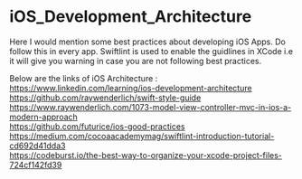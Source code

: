 # iOS_Development_Architecture
Here I would mention some best practices about developing iOS Apps. Do follow this in every app. Swiftlint is used to enable the guidlines in XCode i.e it will give you warning in case you are not following best practices. 

Below are the links of iOS Architecture : <br>
https://www.linkedin.com/learning/ios-development-architecture <br>
https://github.com/raywenderlich/swift-style-guide <br>
https://www.raywenderlich.com/1073-model-view-controller-mvc-in-ios-a-modern-approach <br>
https://github.com/futurice/ios-good-practices <br>
https://medium.com/cocoaacademymag/swiftlint-introduction-tutorial-cd692d41dda3 <br>
https://codeburst.io/the-best-way-to-organize-your-xcode-project-files-724cf142fd39



